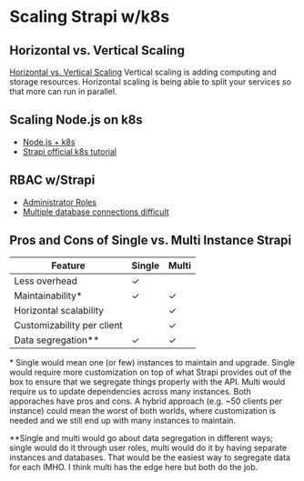 # Scaling Strapi w/k8s

## Horizontal vs. Vertical Scaling

[Horizontal vs. Vertical Scaling](https://www.section.io/blog/scaling-horizontally-vs-vertically/)
Vertical scaling is adding computing and storage resources. Horizontal scaling is being able to split your services so that more can run in parallel.

## Scaling Node.js on k8s

- [Node.js + k8s](https://learnk8s.io/scaling-nodejs-kubernetes)
- [Strapi official k8s tutorial](https://strapi.io/blog/deploying-and-scaling-the-official-strapi-demo-app-foodadvisor-with-kubernetes)

## RBAC w/Strapi

- [Administrator Roles](https://docs.strapi.io/user-docs/latest/users-roles-permissions/configuring-administrator-roles.html)
- [Multiple database connections difficult](https://forum.strapi.io/t/multiple-database-connections-in-strapi-v4/15321)

## Pros and Cons of Single vs. Multi Instance Strapi

| Feature | Single | Multi |
|-|-|-|
| Less overhead | &check; | |
| Maintainability* | &check; | &check; |
| Horizontal scalability | | &check; |
| Customizability per client | | &check; |
| Data segregation** | &check; | &check; |

\* Single would mean one (or few) instances to maintain and upgrade. Single would require more customization on top of what Strapi provides out of the box to ensure that we segregate things properly with the API. Multi would require us to update dependencies across many instances. Both apporaches have pros and cons. A hybrid approach (e.g. ~50 clients per instance) could mean the worst of both worlds, where customization is needed and we still end up with many instances to maintain.

\*\*Single and multi would go about data segregation in different ways; single would do it through user roles, multi would do it by having separate instances and databases. 
That would be the easiest way to segregate data for each IMHO. I think multi has the edge here but both do the job.
